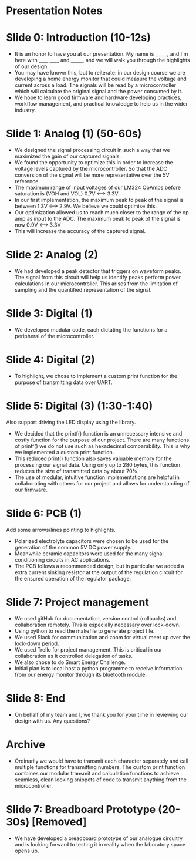 # Presentation Notes

# Slide 0: Introduction (10-12s)

- It is an honor to have you at our presentation. My name is _____, and I'm here with ____ ____ and _____, and we will walk you through the highlights of our design.
- You may have known this, but to reiterate: in our design course we are developing a home energy monitor that could measure the voltage and current across a load. The signals will be read by a microcontroller which will calculate the original signal and the power consumed by it.
- We hope to learn good firmware and hardware developing practices, workflow management, and practical knowledge to help us in the wider industry.

# Slide 1: Analog (1) (50-60s)

- We designed the signal processing circuit in such a way that we maximized the gain of our captured signals. 
- We found the opportunity to optimize this in order to increase the voltage levels captured by the microcontroller. So that the ADC conversion of the signal will be more representative over the 5V reference.
- The maximum range of input voltages of our LM324 OpAmps before saturation is (VOH and VOL) 0.7V <--> 3.3V.
- In our first implementation, the maximum peak to peak of the signal is between 1.3V <--> 2.9V. We believe we could optimise this.
- Our optimization allowed us to reach much closer to the range of the op amp as input to the ADC. The maximum peak to peak of the signal is now 0.9V <--> 3.3V
- This will increase the accuracy of the captured signal.

# Slide 2: Analog (2)

- We had developed a peak detector that triggers on waveform peaks. The signal from this circuit will help us identify peaks perform power calculations in our microcontroller. This arises from the limitation of sampling and the quantified representation of the signal. 

# Slide 3: Digital (1)

- We developed modular code, each dictating the functions for a peripheral of the microcontroller.

# Slide 4: Digital (2)

- To highlight, we chose to implement a custom print function for the purpose of transmitting data over UART. 

# Slide 5: Digital (3) (1:30-1:40)

Also support driving the LED display using the library.

- We decided that the printf() function is an unnecessary intensive and costly function for the purpose of our project. There are many functions of printf() we do not use such as hexadecimal comparability. This is why we implemented a custom print function.
- This reduced print() function also saves valuable memory for the processing our signal data. Using only up to 280 bytes, this function reduces the size of transmitted data by about 70%.
- The use of modular, intuitive function implementations are helpful in collaborating with others for our project and allows for understanding of our firmware.
  
# Slide 6: PCB (1)

Add some arrows/lines pointing to highlights.

- Polarized electrolyte capacitors were chosen to be used for the generation of the common 5V DC power supply. 
- Meanwhile ceramic capacitors were used for the many signal conditioning circuits in AC applications.
- The PCB follows a recommended design, but in particular we added a extra current sinking resistor at the output of the regulation circuit for the ensured operation of the regulator package.

# Slide 7: Project management 

- We used gitHub for documentation, version control (rollbacks) and collaboration remotely. This is especially necessary over lock-down. 
- Using python to read the makefile to generate project file.
- We used Slack for communication and zoom for virtual meet up over the lock-down period.
- We used Trello for project management. This is critical in our collaboration as it controlled delegation of tasks.
- We also chose to do Smart Energy Challenge.
- Initial plan is to local host a python programme to receive information from our energy monitor through its bluetooth module.

# Slide 8: End

- On behalf of my team and I, we thank you for your time in reviewing our design with us. Any questions?

# Archive
- Ordinarily we would have to transmit each character separately and call multiple functions for transmitting numbers. The custom print function combines our modular transmit and calculation functions to achieve seamless, clean looking snippets of code to transmit anything from the microcontroller.

# Slide 7: Breadboard Prototype (20-30s) [Removed]

- We have developed a breadboard prototype of our analogue circuitry and is looking forward to testing it in reality when the laboratory space opens up.                                          

